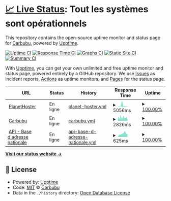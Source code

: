 # [📈 Live Status](https://statut.carbubu.fr): <!--live status--> **Tout les systèmes sont opérationnels**

This repository contains the open-source uptime monitor and status page for [Carbubu](https://carbubu.fr), powered by [Upptime](https://github.com/upptime/upptime).

[![Uptime CI](https://github.com/carbubu/upptime/workflows/Uptime%20CI/badge.svg)](https://github.com/carbubu/upptime/actions?query=workflow%3A%22Uptime+CI%22)
[![Response Time CI](https://github.com/carbubu/upptime/workflows/Response%20Time%20CI/badge.svg)](https://github.com/carbubu/upptime/actions?query=workflow%3A%22Response+Time+CI%22)
[![Graphs CI](https://github.com/carbubu/upptime/workflows/Graphs%20CI/badge.svg)](https://github.com/carbubu/upptime/actions?query=workflow%3A%22Graphs+CI%22)
[![Static Site CI](https://github.com/carbubu/upptime/workflows/Static%20Site%20CI/badge.svg)](https://github.com/carbubu/upptime/actions?query=workflow%3A%22Static+Site+CI%22)
[![Summary CI](https://github.com/carbubu/upptime/workflows/Summary%20CI/badge.svg)](https://github.com/carbubu/upptime/actions?query=workflow%3A%22Summary+CI%22)

With [Upptime](https://upptime.js.org), you can get your own unlimited and free uptime monitor and status page, powered entirely by a GitHub repository. We use [Issues](https://github.com/carbubu/upptime/issues) as incident reports, [Actions](https://github.com/carbubu/upptime/actions) as uptime monitors, and [Pages](https://statut.carbubu.fr) for the status page.

<!--start: status pages-->
<!-- This summary is generated by Upptime (https://github.com/upptime/upptime) -->
<!-- Do not edit this manually, your changes will be overwritten -->
<!-- prettier-ignore -->
| URL | Status | History | Response Time | Uptime |
| --- | ------ | ------- | ------------- | ------ |
| <img alt="" src="https://icons.duckduckgo.com/ip3/www.planethoster.com.ico" height="13"> [PlanetHoster](https://www.planethoster.com/fr) | En ligne | [planet-hoster.yml](https://github.com/Carbubu/upptime/commits/HEAD/history/planet-hoster.yml) | <details><summary><img alt="Response time graph" src="./graphs/planet-hoster/response-time-week.png" height="20"> 5056ms</summary><br><a href="https://carbubu.github.io/upptime/history/planet-hoster"><img alt="Response time 1963" src="https://img.shields.io/endpoint?url=https%3A%2F%2Fraw.githubusercontent.com%2FCarbubu%2Fupptime%2FHEAD%2Fapi%2Fplanet-hoster%2Fresponse-time.json"></a><br><a href="https://carbubu.github.io/upptime/history/planet-hoster"><img alt="24-hour response time 1112" src="https://img.shields.io/endpoint?url=https%3A%2F%2Fraw.githubusercontent.com%2FCarbubu%2Fupptime%2FHEAD%2Fapi%2Fplanet-hoster%2Fresponse-time-day.json"></a><br><a href="https://carbubu.github.io/upptime/history/planet-hoster"><img alt="7-day response time 5056" src="https://img.shields.io/endpoint?url=https%3A%2F%2Fraw.githubusercontent.com%2FCarbubu%2Fupptime%2FHEAD%2Fapi%2Fplanet-hoster%2Fresponse-time-week.json"></a><br><a href="https://carbubu.github.io/upptime/history/planet-hoster"><img alt="30-day response time 2325" src="https://img.shields.io/endpoint?url=https%3A%2F%2Fraw.githubusercontent.com%2FCarbubu%2Fupptime%2FHEAD%2Fapi%2Fplanet-hoster%2Fresponse-time-month.json"></a><br><a href="https://carbubu.github.io/upptime/history/planet-hoster"><img alt="1-year response time 1963" src="https://img.shields.io/endpoint?url=https%3A%2F%2Fraw.githubusercontent.com%2FCarbubu%2Fupptime%2FHEAD%2Fapi%2Fplanet-hoster%2Fresponse-time-year.json"></a></details> | <details><summary><a href="https://carbubu.github.io/upptime/history/planet-hoster">100.00%</a></summary><a href="https://carbubu.github.io/upptime/history/planet-hoster"><img alt="All-time uptime 98.03%" src="https://img.shields.io/endpoint?url=https%3A%2F%2Fraw.githubusercontent.com%2FCarbubu%2Fupptime%2FHEAD%2Fapi%2Fplanet-hoster%2Fuptime.json"></a><br><a href="https://carbubu.github.io/upptime/history/planet-hoster"><img alt="24-hour uptime 100.00%" src="https://img.shields.io/endpoint?url=https%3A%2F%2Fraw.githubusercontent.com%2FCarbubu%2Fupptime%2FHEAD%2Fapi%2Fplanet-hoster%2Fuptime-day.json"></a><br><a href="https://carbubu.github.io/upptime/history/planet-hoster"><img alt="7-day uptime 100.00%" src="https://img.shields.io/endpoint?url=https%3A%2F%2Fraw.githubusercontent.com%2FCarbubu%2Fupptime%2FHEAD%2Fapi%2Fplanet-hoster%2Fuptime-week.json"></a><br><a href="https://carbubu.github.io/upptime/history/planet-hoster"><img alt="30-day uptime 99.64%" src="https://img.shields.io/endpoint?url=https%3A%2F%2Fraw.githubusercontent.com%2FCarbubu%2Fupptime%2FHEAD%2Fapi%2Fplanet-hoster%2Fuptime-month.json"></a><br><a href="https://carbubu.github.io/upptime/history/planet-hoster"><img alt="1-year uptime 98.03%" src="https://img.shields.io/endpoint?url=https%3A%2F%2Fraw.githubusercontent.com%2FCarbubu%2Fupptime%2FHEAD%2Fapi%2Fplanet-hoster%2Fuptime-year.json"></a></details>
| <img alt="" src="https://icons.duckduckgo.com/ip3/carbubu.fr.ico" height="13"> [Carbubu](https://carbubu.fr) | En ligne | [carbubu.yml](https://github.com/Carbubu/upptime/commits/HEAD/history/carbubu.yml) | <details><summary><img alt="Response time graph" src="./graphs/carbubu/response-time-week.png" height="20"> 2826ms</summary><br><a href="https://carbubu.github.io/upptime/history/carbubu"><img alt="Response time 2924" src="https://img.shields.io/endpoint?url=https%3A%2F%2Fraw.githubusercontent.com%2FCarbubu%2Fupptime%2FHEAD%2Fapi%2Fcarbubu%2Fresponse-time.json"></a><br><a href="https://carbubu.github.io/upptime/history/carbubu"><img alt="24-hour response time 1864" src="https://img.shields.io/endpoint?url=https%3A%2F%2Fraw.githubusercontent.com%2FCarbubu%2Fupptime%2FHEAD%2Fapi%2Fcarbubu%2Fresponse-time-day.json"></a><br><a href="https://carbubu.github.io/upptime/history/carbubu"><img alt="7-day response time 2826" src="https://img.shields.io/endpoint?url=https%3A%2F%2Fraw.githubusercontent.com%2FCarbubu%2Fupptime%2FHEAD%2Fapi%2Fcarbubu%2Fresponse-time-week.json"></a><br><a href="https://carbubu.github.io/upptime/history/carbubu"><img alt="30-day response time 2776" src="https://img.shields.io/endpoint?url=https%3A%2F%2Fraw.githubusercontent.com%2FCarbubu%2Fupptime%2FHEAD%2Fapi%2Fcarbubu%2Fresponse-time-month.json"></a><br><a href="https://carbubu.github.io/upptime/history/carbubu"><img alt="1-year response time 2924" src="https://img.shields.io/endpoint?url=https%3A%2F%2Fraw.githubusercontent.com%2FCarbubu%2Fupptime%2FHEAD%2Fapi%2Fcarbubu%2Fresponse-time-year.json"></a></details> | <details><summary><a href="https://carbubu.github.io/upptime/history/carbubu">100.00%</a></summary><a href="https://carbubu.github.io/upptime/history/carbubu"><img alt="All-time uptime 99.74%" src="https://img.shields.io/endpoint?url=https%3A%2F%2Fraw.githubusercontent.com%2FCarbubu%2Fupptime%2FHEAD%2Fapi%2Fcarbubu%2Fuptime.json"></a><br><a href="https://carbubu.github.io/upptime/history/carbubu"><img alt="24-hour uptime 100.00%" src="https://img.shields.io/endpoint?url=https%3A%2F%2Fraw.githubusercontent.com%2FCarbubu%2Fupptime%2FHEAD%2Fapi%2Fcarbubu%2Fuptime-day.json"></a><br><a href="https://carbubu.github.io/upptime/history/carbubu"><img alt="7-day uptime 100.00%" src="https://img.shields.io/endpoint?url=https%3A%2F%2Fraw.githubusercontent.com%2FCarbubu%2Fupptime%2FHEAD%2Fapi%2Fcarbubu%2Fuptime-week.json"></a><br><a href="https://carbubu.github.io/upptime/history/carbubu"><img alt="30-day uptime 99.95%" src="https://img.shields.io/endpoint?url=https%3A%2F%2Fraw.githubusercontent.com%2FCarbubu%2Fupptime%2FHEAD%2Fapi%2Fcarbubu%2Fuptime-month.json"></a><br><a href="https://carbubu.github.io/upptime/history/carbubu"><img alt="1-year uptime 99.74%" src="https://img.shields.io/endpoint?url=https%3A%2F%2Fraw.githubusercontent.com%2FCarbubu%2Fupptime%2FHEAD%2Fapi%2Fcarbubu%2Fuptime-year.json"></a></details>
| <img alt="" src="https://icons.duckduckgo.com/ip3/api-adresse.data.gouv.fr.ico" height="13"> [API - Base d'adresse nationale](https://api-adresse.data.gouv.fr/search/?q=8+bd+du+port) | En ligne | [api-base-d-adresse-nationale.yml](https://github.com/Carbubu/upptime/commits/HEAD/history/api-base-d-adresse-nationale.yml) | <details><summary><img alt="Response time graph" src="./graphs/api-base-d-adresse-nationale/response-time-week.png" height="20"> 625ms</summary><br><a href="https://carbubu.github.io/upptime/history/api-base-d-adresse-nationale"><img alt="Response time 557" src="https://img.shields.io/endpoint?url=https%3A%2F%2Fraw.githubusercontent.com%2FCarbubu%2Fupptime%2FHEAD%2Fapi%2Fapi-base-d-adresse-nationale%2Fresponse-time.json"></a><br><a href="https://carbubu.github.io/upptime/history/api-base-d-adresse-nationale"><img alt="24-hour response time 361" src="https://img.shields.io/endpoint?url=https%3A%2F%2Fraw.githubusercontent.com%2FCarbubu%2Fupptime%2FHEAD%2Fapi%2Fapi-base-d-adresse-nationale%2Fresponse-time-day.json"></a><br><a href="https://carbubu.github.io/upptime/history/api-base-d-adresse-nationale"><img alt="7-day response time 625" src="https://img.shields.io/endpoint?url=https%3A%2F%2Fraw.githubusercontent.com%2FCarbubu%2Fupptime%2FHEAD%2Fapi%2Fapi-base-d-adresse-nationale%2Fresponse-time-week.json"></a><br><a href="https://carbubu.github.io/upptime/history/api-base-d-adresse-nationale"><img alt="30-day response time 530" src="https://img.shields.io/endpoint?url=https%3A%2F%2Fraw.githubusercontent.com%2FCarbubu%2Fupptime%2FHEAD%2Fapi%2Fapi-base-d-adresse-nationale%2Fresponse-time-month.json"></a><br><a href="https://carbubu.github.io/upptime/history/api-base-d-adresse-nationale"><img alt="1-year response time 557" src="https://img.shields.io/endpoint?url=https%3A%2F%2Fraw.githubusercontent.com%2FCarbubu%2Fupptime%2FHEAD%2Fapi%2Fapi-base-d-adresse-nationale%2Fresponse-time-year.json"></a></details> | <details><summary><a href="https://carbubu.github.io/upptime/history/api-base-d-adresse-nationale">100.00%</a></summary><a href="https://carbubu.github.io/upptime/history/api-base-d-adresse-nationale"><img alt="All-time uptime 100.00%" src="https://img.shields.io/endpoint?url=https%3A%2F%2Fraw.githubusercontent.com%2FCarbubu%2Fupptime%2FHEAD%2Fapi%2Fapi-base-d-adresse-nationale%2Fuptime.json"></a><br><a href="https://carbubu.github.io/upptime/history/api-base-d-adresse-nationale"><img alt="24-hour uptime 100.00%" src="https://img.shields.io/endpoint?url=https%3A%2F%2Fraw.githubusercontent.com%2FCarbubu%2Fupptime%2FHEAD%2Fapi%2Fapi-base-d-adresse-nationale%2Fuptime-day.json"></a><br><a href="https://carbubu.github.io/upptime/history/api-base-d-adresse-nationale"><img alt="7-day uptime 100.00%" src="https://img.shields.io/endpoint?url=https%3A%2F%2Fraw.githubusercontent.com%2FCarbubu%2Fupptime%2FHEAD%2Fapi%2Fapi-base-d-adresse-nationale%2Fuptime-week.json"></a><br><a href="https://carbubu.github.io/upptime/history/api-base-d-adresse-nationale"><img alt="30-day uptime 100.00%" src="https://img.shields.io/endpoint?url=https%3A%2F%2Fraw.githubusercontent.com%2FCarbubu%2Fupptime%2FHEAD%2Fapi%2Fapi-base-d-adresse-nationale%2Fuptime-month.json"></a><br><a href="https://carbubu.github.io/upptime/history/api-base-d-adresse-nationale"><img alt="1-year uptime 100.00%" src="https://img.shields.io/endpoint?url=https%3A%2F%2Fraw.githubusercontent.com%2FCarbubu%2Fupptime%2FHEAD%2Fapi%2Fapi-base-d-adresse-nationale%2Fuptime-year.json"></a></details>

<!--end: status pages-->

[**Visit our status website →**](https://statut.carbubu.fr)

## 📄 License

- Powered by: [Upptime](https://github.com/upptime/upptime)
- Code: [MIT](./LICENSE) © [Carbubu](https://carbubu.fr)
- Data in the `./history` directory: [Open Database License](https://opendatacommons.org/licenses/odbl/1-0/)
